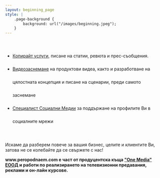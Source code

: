 ```yaml
---
layout: beginning_page
style: |
    .page-background {
        background: url("/images/beginning.jpeg");
    }
---
```

<br>
<ul style="line-height:300%;">
<li><a href="https://peropodnaem.com/услуги/писане-статии-сценарии/">Копирайт услуги</a>, писане на статии, ревюта и прес-съобщения.</li>
<li><a href="https://peropodnaem.com/услуги/видеозаснемане/">Видеозаснемане</a> на продуктови видеа, както и разработване на цялостната концепция и писане на сценарии, преди самото заснемане</li>
<li><a href="https://peropodnaem.com/услуги/специалист-социални-медии/">Специалист Социални Медии</a> за поддържане на профилите Ви в социалните мрежи</li>
</ul>
<br>
<p>Искаме да разберем повече за вашия бизнес, целите и клиентите Ви, затова не се колебайте да се свържете с нас!</p>

<p><strong>www.peropodnaem.com e част от продуцентска къща <a href="https://onemedia.bg">"One Media" ЕООД</a> и работи по реализирането на телевизионни предавания, реклами и он-лайн курсове.</strong></p>
<br>
